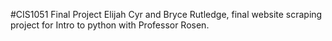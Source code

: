 #CIS1051 Final Project
Elijah Cyr and Bryce Rutledge, final website scraping project for Intro to python with Professor Rosen.
